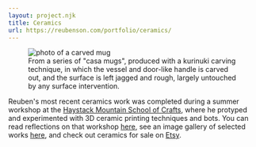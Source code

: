 ```yaml
---
layout: project.njk
title: Ceramics
url: https://reubenson.com/portfolio/ceramics/
---
```

<figure class="figure-medium">
  <img src="https://reubenson-portfolio.s3.us-east-1.amazonaws.com/assets/ceramics_casa-mug.jpg" alt="photo of a carved mug">
  <figcaption>From a series of "casa mugs", produced with a kurinuki carving technique, in which the vessel and door-like handle is carved out, and the surface is left jagged and rough, largely untouched by any surface intervention.</figcaption>
</figure>

Reuben's most recent ceramics work was completed during a summer workshop at the [Haystack Mountain School of Crafts](https://www.haystack-mtn.org/), where he protyped and experimented with 3D ceramic printing techniques and bots. You can read reflections on that workshop [here](https://medium.com/@reubenson/foray-into-3d-printing-with-clay-at-haystack-207064511cd), see an image gallery of selected works [here](/ceramics), and check out ceramics for sale on <a href="https://sonceramics.etsy.com">Etsy</a>. 